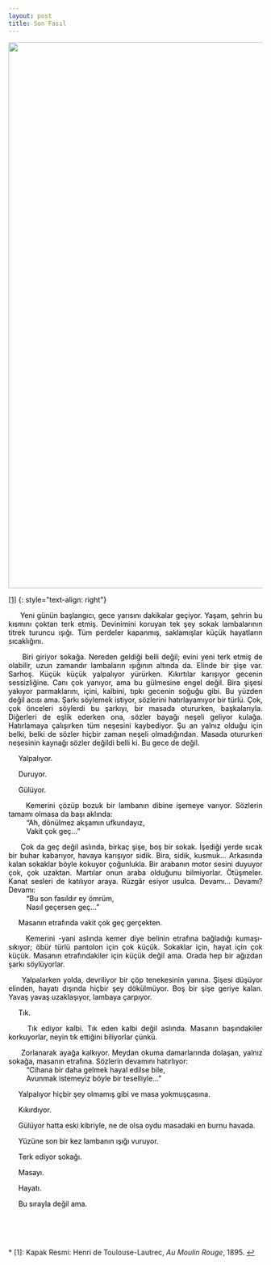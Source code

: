 ```yaml
---
layout: post
title: Son Fasıl
---
```


<p align="center">
<img src="{{ site.baseurl }}/images/oyku/oyku_8_son_fasıl.jpg" width="1080" class="center"/>
</p>    

<a name="f2">[[1]](#myfootnote1)</a>
{: style="text-align: right"}


<style>
  p {
    color: black;
  }
  .paragraph1 {
    font-size:  24px;
    text-align: center;
  }
  .paragraph2 {
    font-size:   20px;
    text-align:  center;
  }
  .paragraph3 {
    font-size:   20px;
    text-align:  right;
    font-weight: bold
  }
  .paragraph4 {
    font-size:   20px;
    text-align:  left;
    font-weight: bold
  }
</style>
  

 
<p align="justify">
&nbsp;&nbsp;&nbsp;&nbsp;
Yeni günün başlangıcı, gece yarısını dakikalar geçiyor. Yaşam, şehrin bu kısmını çoktan terk etmiş. Devinimini koruyan tek şey sokak lambalarının titrek turuncu ışığı. Tüm perdeler kapanmış, saklamışlar küçük hayatların sıcaklığını.
</p> 

<p align="justify">
&nbsp;&nbsp;&nbsp;&nbsp;
Biri giriyor sokağa. Nereden geldiği belli değil; evini yeni terk etmiş de olabilir, uzun zamandır lambaların ışığının altında da. Elinde bir şişe var. Sarhoş. Küçük küçük yalpalıyor yürürken. Kıkırtılar karışıyor gecenin sessizliğine. Canı çok yanıyor, ama bu gülmesine engel değil. Bira şişesi yakıyor parmaklarını, içini, kalbini, tıpkı gecenin soğuğu gibi. Bu yüzden değil acısı ama. Şarkı söylemek istiyor, sözlerini hatırlayamıyor bir türlü. Çok, çok önceleri söylerdi bu şarkıyı, bir masada otururken, başkalarıyla. Diğerleri de eşlik ederken ona, sözler bayağı neşeli geliyor kulağa. Hatırlamaya çalışırken tüm neşesini kaybediyor. Şu an yalnız olduğu için belki, belki de sözler hiçbir zaman neşeli olmadığından. Masada otururken neşesinin kaynağı sözler değildi belli ki. Bu gece de değil.
</p> 

<p align="justify">
&nbsp;&nbsp;&nbsp;&nbsp;
Yalpalıyor.
</p> 

<p align="justify">
&nbsp;&nbsp;&nbsp;&nbsp;
Duruyor.
</p> 

<p align="justify">
&nbsp;&nbsp;&nbsp;&nbsp;
Gülüyor.
</p> 

<p align="justify">
&nbsp;&nbsp;&nbsp;&nbsp;
Kemerini çözüp bozuk bir lambanın dibine işemeye varıyor. Sözlerin tamamı olmasa da başı aklında:
<br>&nbsp;&nbsp;&nbsp;&nbsp;&nbsp;&nbsp;&nbsp;&nbsp;        “Ah, dönülmez akşamın ufkundayız,
<br>&nbsp;&nbsp;&nbsp;&nbsp;&nbsp;&nbsp;&nbsp;&nbsp;    	Vakit çok geç...”
</p> 

<p align="justify">
&nbsp;&nbsp;&nbsp;&nbsp;
Çok da geç değil aslında, birkaç şişe, boş bir sokak. İşediği yerde sıcak bir buhar kabarıyor, havaya karışıyor sidik. Bira, sidik, kusmuk... Arkasında kalan sokaklar böyle kokuyor çoğunlukla. Bir arabanın motor sesini duyuyor çok, çok uzaktan. Martılar onun araba olduğunu bilmiyorlar. Ötüşmeler.  Kanat sesleri de katılıyor araya. Rüzgâr esiyor usulca. Devamı... Devamı? Devamı:
<br>&nbsp;&nbsp;&nbsp;&nbsp;&nbsp;&nbsp;&nbsp;&nbsp;        “Bu son fasıldır ey ömrüm,
<br>&nbsp;&nbsp;&nbsp;&nbsp;&nbsp;&nbsp;&nbsp;&nbsp;    	Nasıl geçersen geç...”
</p> 

<p align="justify">
&nbsp;&nbsp;&nbsp;&nbsp;
Masanın etrafında vakit çok geç gerçekten.
</p> 

<p align="justify">
&nbsp;&nbsp;&nbsp;&nbsp;
Kemerini -yani aslında kemer diye belinin etrafına bağladığı kumaşı- sıkıyor; öbür türlü pantolon için çok küçük. Sokaklar için, hayat için çok küçük. Masanın etrafındakiler için küçük değil ama. Orada hep bir ağızdan şarkı söylüyorlar.
</p> 

<p align="justify">
&nbsp;&nbsp;&nbsp;&nbsp;
Yalpalarken yolda, devriliyor bir çöp tenekesinin yanına. Şişesi düşüyor elinden, hayatı dışında hiçbir şey dökülmüyor. Boş bir şişe geriye kalan. Yavaş yavaş uzaklaşıyor, lambaya çarpıyor.
</p> 

<p align="justify">
&nbsp;&nbsp;&nbsp;&nbsp;
Tık.
</p> 

<p align="justify">
&nbsp;&nbsp;&nbsp;&nbsp;
Tık ediyor kalbi. Tık eden kalbi değil aslında. Masanın başındakiler korkuyorlar, neyin tık ettiğini biliyorlar çünkü.
</p> 

<p align="justify">
&nbsp;&nbsp;&nbsp;&nbsp;
Zorlanarak ayağa kalkıyor. Meydan okuma damarlarında dolaşan, yalnız sokağa, masanın etrafına. Sözlerin devamını hatırlıyor:
<br>&nbsp;&nbsp;&nbsp;&nbsp;&nbsp;&nbsp;&nbsp;&nbsp;       “Cihana bir daha gelmek hayal edilse bile,
<br>&nbsp;&nbsp;&nbsp;&nbsp;&nbsp;&nbsp;&nbsp;&nbsp;    	Avunmak istemeyiz böyle bir teselliyle...”
</p> 

<p align="justify">
&nbsp;&nbsp;&nbsp;&nbsp;
Yalpalıyor hiçbir şey olmamış gibi ve masa yokmuşçasına.
</p> 

<p align="justify">
&nbsp;&nbsp;&nbsp;&nbsp;
Kıkırdıyor.
</p> 

<p align="justify">
&nbsp;&nbsp;&nbsp;&nbsp;
Gülüyor hatta eski kibriyle, ne de olsa oydu masadaki en burnu havada.
</p> 

<p align="justify">
&nbsp;&nbsp;&nbsp;&nbsp;
Yüzüne son bir kez lambanın ışığı vuruyor.
</p> 

<p align="justify">
&nbsp;&nbsp;&nbsp;&nbsp;
Terk ediyor sokağı.
</p> 

<p align="justify">
&nbsp;&nbsp;&nbsp;&nbsp;
Masayı.
</p> 

<p align="justify">
&nbsp;&nbsp;&nbsp;&nbsp;
Hayatı.
</p> 

<p align="justify">
&nbsp;&nbsp;&nbsp;&nbsp;
Bu sırayla değil ama.
</p> 





<p align="justify"> <br><br><br></p> 
* <a name="myfootnote1">[1]</a>: Kapak Resmi: Henri de Toulouse-Lautrec, <i>Au Moulin Rouge</i>, 1895.  <a href="#f2">↩</a>

